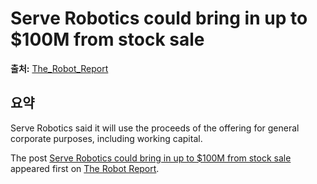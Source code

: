 # Serve Robotics could bring in up to $100M from stock sale

**출처:** [The_Robot_Report](https://www.therobotreport.com/serve-robotics-could-bring-in-up-to-100m-from-stock-sale/)

## 요약
Serve Robotics said it will use the proceeds of the offering for general corporate purposes, including working capital.

The post [Serve Robotics could bring in up to $100M from stock sale](https://www.therobotreport.com/serve-robotics-could-bring-in-up-to-100m-from-stock-sale/) appeared first on [The Robot Report](https://www.therobotreport.com).

